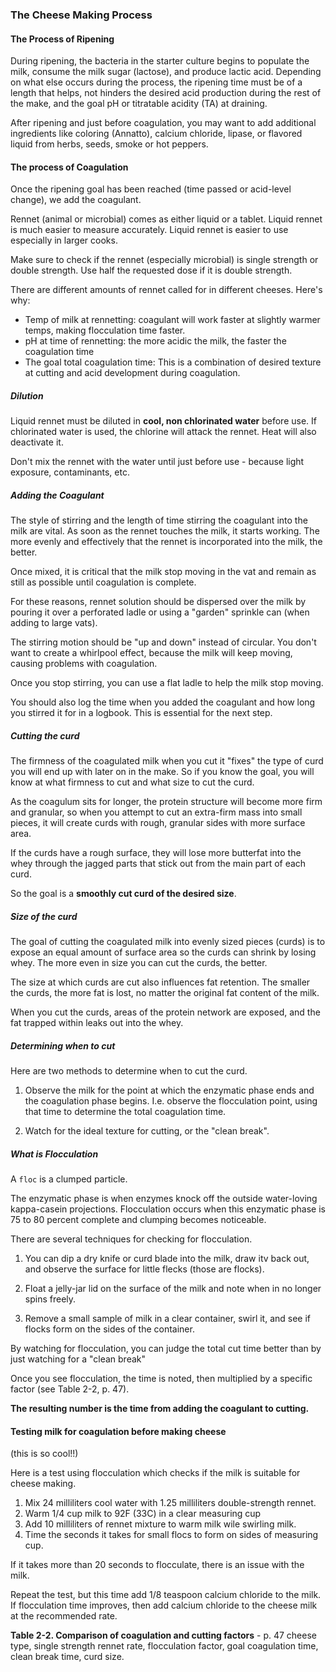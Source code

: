 ### The Cheese Making Process

#### The Process of Ripening

During ripening, the bacteria in the starter culture begins to populate the milk, consume the milk sugar (lactose), and produce lactic acid. Depending on what else occurs during the process, the ripening time must be of a length that helps, not hinders the desired acid production during the rest of the make, and the goal pH or titratable acidity (TA) at draining.

After ripening and just before coagulation, you may want to add additional ingredients like coloring (Annatto), calcium chloride, lipase, or flavored liquid from herbs, seeds, smoke or hot peppers.

#### The process of Coagulation

Once the ripening goal has been reached (time passed or acid-level change), we add the coagulant. 

Rennet (animal or microbial) comes as either liquid or a tablet. Liquid rennet is much easier to measure accurately. Liquid rennet is easier to use especially in larger cooks.

Make sure to check if the rennet (especially microbial) is single strength or double strength. Use half the requested dose if it is double strength.

There are different amounts of rennet called for in different cheeses. Here's why:

* Temp of milk at rennetting: coagulant will work faster at slightly warmer temps, making flocculation time faster.
* pH at time of rennetting: the more acidic the milk, the faster the coagulation time
* The goal total coagulation time: This is a combination of desired texture at cutting and acid development during coagulation.

##### Dilution

Liquid rennet must be diluted in **cool, non chlorinated water** before use. If chlorinated water is used, the chlorine will attack the rennet. Heat will also deactivate it.

Don't mix the rennet with the water until just before use - because light exposure, contaminants, etc.

##### Adding the Coagulant

The style of stirring and the length of time stirring the coagulant into the milk are vital. As soon as the rennet touches the milk, it starts working. The more evenly and effectively that the rennet is incorporated into the milk, the better. 

Once mixed, it is critical that the milk stop moving in the vat and remain as still as possible until coagulation is complete.

For these reasons, rennet solution should be dispersed over the milk by pouring it over a perforated ladle or using a "garden" sprinkle can (when adding to large vats).

The stirring motion should be "up and down" instead of circular. You don't want to create a whirlpool effect, because the milk will keep moving, causing problems with coagulation.

Once you stop stirring, you can use a flat ladle to help the milk stop moving. 

You should also log the time when you added the coagulant and how long you stirred it for in a logbook. This is essential for the next step.

##### Cutting the curd

The firmness of the coagulated milk when you cut it "fixes" the type of curd you will end up with later on in the make. So if you know the goal, you will know at what firmness to cut and what size to cut the curd. 

As the coagulum sits for longer, the protein structure will become more firm and granular, so when you attempt to cut an extra-firm mass into small pieces, it will create curds with rough, granular sides with more surface area.

If the curds have a rough surface, they will lose more butterfat into the whey through the jagged parts that stick out from the main part of each curd. 

So the goal is a **smoothly cut curd of the desired size**.

##### Size of the curd

The goal of cutting the coagulated milk into evenly sized pieces (curds) is to expose an equal amount of surface area so the curds can shrink by losing whey. The more even in size you can cut the curds, the better.

The size at which curds are cut also influences fat retention. The smaller the curds, the more fat is lost, no matter the original fat content of the milk.

When you cut the curds, areas of the protein network are exposed, and the fat trapped within leaks out into the whey.

##### Determining when to cut

Here are two methods to determine when to cut the curd.

1. Observe the milk for the point at which the enzymatic phase ends and the coagulation phase begins. I.e. observe the flocculation point, using that time to determine the total coagulation time. 

2. Watch for the ideal texture for cutting, or the "clean break".

##### What is Flocculation

A `floc` is a clumped particle. 

The enzymatic phase is when enzymes knock off the outside water-loving kappa-casein projections. Flocculation occurs when this enzymatic phase is 75 to 80 percent complete and clumping becomes noticeable.

There are several techniques for checking for flocculation.

1. You can dip a dry knife or curd blade into the milk, draw itv back out, and observe the surface for little flecks (those are flocks).

2. Float a jelly-jar lid on the surface of the milk and note when in no longer spins freely. 

3. Remove a small sample of milk in a clear container, swirl it, and see if flocks form on the sides of the container. 

By watching for flocculation, you can judge the total cut time better than by just watching for a "clean break"

Once you see flocculation, the time is noted, then multiplied by a specific factor (see Table 2-2, p. 47).

**The resulting number is the time from adding the coagulant to cutting.** 

#### Testing milk for coagulation before making cheese

(this is so cool!!)

Here is a test using flocculation which checks if the milk is suitable for cheese making. 

1. Mix 24 milliliters cool water with 1.25 milliliters double-strength rennet.
2. Warm 1/4 cup milk to 92F (33C) in a clear measuring cup
3. Add 10 milliliters of rennet mixture to warm milk wile swirling milk. 
4. Time the seconds it takes for small flocs to form on sides of measuring cup.

If it takes more than 20 seconds to flocculate, there is an issue with the milk. 

Repeat the test, but this time add 1/8 teaspoon calcium chloride to the milk. If flocculation time improves, then add calcium chloride to the cheese milk at the recommended rate.

**Table 2-2. Comparison of coagulation and cutting factors** - p. 47
cheese type, single strength rennet rate, flocculation factor, goal coagulation time, clean break time, curd size.

